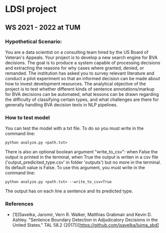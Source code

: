 # LDSI project
## WS 2021 - 2022 at TUM
### Hypothetical Scenario:
You are a data scientist on a consulting team hired by the US Board of Veteran's Appeals.
Your project is to develop a new search engine for BVA decisions. The goal is to produce a
system capable of processing decisions and extracting the reasons for why cases where
granted, denied, or remanded. The institution has asked you to survey relevant literature and
conduct a pilot experiment so that an informed decision can be made about how to invest
development resources. The analytical objective of the project is to test whether different
kinds of sentence annotations/markup for BVA decisions can be automated, what lessons can
be drawn regarding the difficulty of classifying certain types, and what challenges are there for
generally handling BVA decision texts in NLP pipelines.

### How to test model
You can test the model with a txt file. To do so you must write in the command line:
```
python analyze.py <path.txt>
```
There is also an optional boolean argument "write_to_csv": when False the output is printed in the terminal, 
when True the output is writen in a csv file ('output_predicited_type.csv' in folder 'outputs') but no more in the terminal. Its default value is False.
To use this argument, you must write in the command line:
```
python analyze.py <path.txt> --write_to_csv=True
```
The output has on each line a sentence and its predicted type.

### References
- [1](Savelka, Jaromir, Vern R. Walker, Matthias Grabmair and Kevin D. Ashley. "Sentence Boundary Detection in Adjudicatory Decisions in the United States." TAL 58.2 (2017))[https://github.com/jsavelka/luima_sbd]